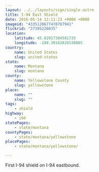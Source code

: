 ```yaml
---
layout: ../../layouts/sign/single.astro
title: I-94 East Shield
date: 2016-05-14 12:11:23 +0000 +0000
imageid: "4335120677478787941"
flickrid: "27395226035"
location:
    latitude: 45.82917304581735
    longitude: -108.39162826538085
country:
    name: United States
    slug: united-states
state:
    name: Montana
    slug: montana
county:
    name: Yellowstone County
    slug: yellowstone
place:
    name: ""
    slug: ""
tags:
    - shield
highway:
    - i94
statePages:
    - state/montana
countyPages:
    - state/montana/yellowstone
placePages:
    - state/montana/yellowstone/

---
```

First I-94 shield on I-94 eastbound.